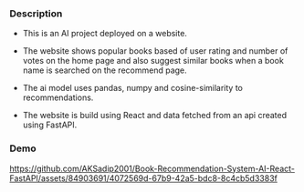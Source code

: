 ### Description
* This is an AI project deployed on a website.

* The website shows popular books based of user rating and number of votes on the home page and also suggest similar books when a book name is searched on the recommend page.

* The ai model uses pandas, numpy and cosine-similarity to recommendations.

* The website is build using React and data fetched from an api created using FastAPI.

### Demo

https://github.com/AKSadip2001/Book-Recommendation-System-AI-React-FastAPI/assets/84903691/4072569d-67b9-42a5-bdc8-8c4cb5d3383f

